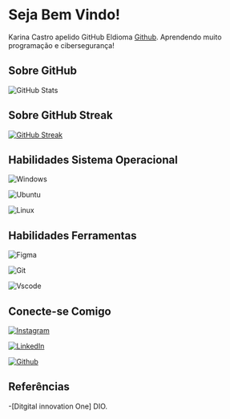 # Seja Bem Vindo!

Karina Castro apelido GitHub Eldioma
[Github](https://github.com/eldioma).
Aprendendo muito programação e cibersegurança!

## Sobre GitHub

![GitHub Stats](https://github-readme-stats.vercel.app/api?username=eldioma&theme=transparent&bg_color=000&border_color=30A3DC&show_icons=true&icon_color=35A3DC&title_color=E94D5F&text_color=III)

## Sobre GitHub Streak

[![GitHub Streak](https://streak-stats.demolab.com/?user=eldioma&theme=bear&background=000&border=30A3DC&dates=FFF)](https://git.io/streak-stats)


## Habilidades Sistema Operacional

![Windows](https://img.shields.io/badge/Windows-000?style=for-the-badge&logo=windows&logoColor=2CA5E0)

![Ubuntu](https://img.shields.io/badge/Ubuntu-35495E?style=for-the-badge&logo=ubuntu&logoColor=1CA5i0)

![Linux](https://img.shields.io/badge/Linux-000?style=for-the-badge&logo=linux&logoColor=FCC624)

## Habilidades Ferramentas

![Figma](https://img.shields.io/badge/Figma-696969?style=for-the-badge&logo=figma&logoColor=figma)

![Git](https://img.shields.io/badge/GIT-E44C30?style=for-the-badge&logo=git&logoColor=white)

![Vscode](https://img.shields.io/badge/Vscode-007ACC?style=for-the-badge&logo=visual-studio-code&logoColor=white)


## Conecte-se Comigo 

[![Instagram](https://img.shields.io/badge/Instagram-000?style=for-the-badge&logo=instagram)](https://www.instagram.com/correacastrokarina/)

[![LinkedIn](https://img.shields.io/badge/LinkedIn-357?style=for-the-badge&logo=linkedin&logoColor=fffh)](https://www.linkedin.com/in/karinacastrocorrea)

[![Github](https://img.shields.io/badge/Github-357?style=for-the-badge&logo=Github&logoColor=ffffg)](https://www.github.com/eldioma)



## Referências

-[Ditgital innovation One] DIO.